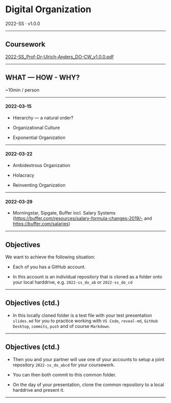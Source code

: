 # Digital Organization

2022-SS · v1.0.0

---

## Coursework

[2022-SS_Prof-Dr-Ulrich-Anders_DO-CW_v1.0.0.pdf](2022-SS_Prof-Dr-Ulrich-Anders_DO-CW_v1.0.0.pdf)

---

## WHAT — HOW - WHY?

~10min / person

---

#### 2022-03-15

- Hierarchy — a natural order?<br/>

- Organizational Culture<br/>

- Exponential Organization</br>

---

#### 2022-03-22

- Ambidextrous Organization<br/>

- Holacracy </br>

- Reinventing Organization</br>

---

#### 2022-03-29

- Morningstar, Sipgate, Buffer incl. Salary Systems (https://buffer.com/resources/salary-formula-changes-2019/- and https://buffer.com/salaries)

---

## Objectives

We want to achieve the following situation:

- Each of you has a GitHub account.

- In this account is an individual repository that is cloned as a folder onto your local harddrive, e.g. `2022-ss_do_ab` or `2022-ss_do_cd`

---

## Objectives (ctd.)

- In this locally cloned folder is a test file with your test presentation `slides.md` for you to practice working with `VS Code`, `reveal-md`, `GitHub Desktop`, `commits`, `push` and of course `Markdown`.

---

## Objectives (ctd.)

- Then you and your partner will use one of your accounts to setup a joint repository `2022-ss_do_abcd` for your coursework.

- You can then both commit to this common folder.

- On the day of your presentation, clone the common repository to a local harddrive and present it.

---
